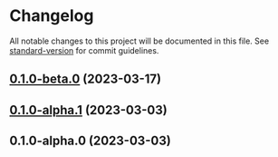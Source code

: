 # Changelog

All notable changes to this project will be documented in this file. See [standard-version](https://github.com/conventional-changelog/standard-version) for commit guidelines.

## [0.1.0-beta.0](https://github.com/Moonlightjs/admin-user-module/compare/v0.1.0-alpha.1...v0.1.0-beta.0) (2023-03-17)

## [0.1.0-alpha.1](https://github.com/Moonlightjs/admin-user-module/compare/v0.1.0-alpha.0...v0.1.0-alpha.1) (2023-03-03)

## 0.1.0-alpha.0 (2023-03-03)
